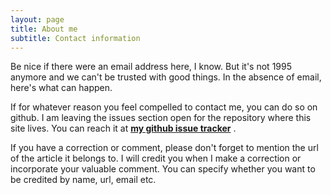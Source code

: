 ```yaml
---
layout: page
title: About me
subtitle: Contact information
---
```


Be nice if there were an email address here, I know. But it's not 1995 anymore and we can't be trusted with good things. In the absence of email, here's what can happen.

If for whatever reason you feel compelled to contact me, you can do so on github. I am leaving the issues section open for the repository where this site lives. You can reach it at **[my github issue tracker](https://github.com/oktayaa/oktayaa.github.io/issues)** .

If you have a correction or comment, please don't forget to mention the url of the article it belongs to. I will credit you when I make a correction or incorporate your valuable comment. You can specify whether you want to be credited by name, url, email etc.
